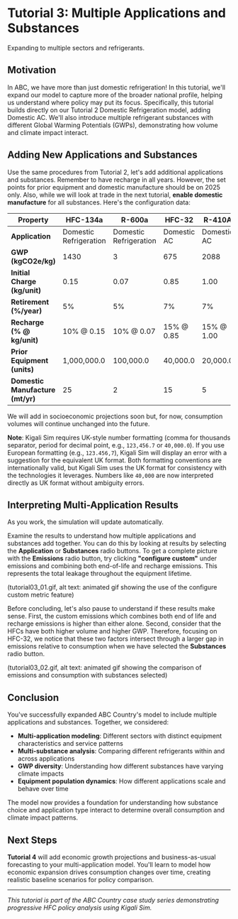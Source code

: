 # Tutorial 3: Multiple Applications and Substances

Expanding to multiple sectors and refrigerants.

## Motivation

In ABC, we have more than just domestic refrigeration! In this tutorial, we'll expand our model to capture more of the broader national profile, helping us understand where policy may put its focus. Specifically, this tutorial builds directly on our Tutorial 2 Domestic Refrigeration model, adding Domestic AC. We'll also introduce multiple refrigerant substances with different Global Warming Potentials (GWPs), demonstrating how volume and climate impact interact.

## Adding New Applications and Substances

Use the same procedures from Tutorial 2, let's add additional applications and substances. Remember to have recharge in all years. However, the set points for prior equipment and domestic manufacture should be on 2025 only.  Also, while we will look at trade in the next tutorial, **enable domestic manufacture** for all substances. Here's the configuration data:

| Property                         | HFC-134a               | R-600a                 | HFC-32      | R-410A      |
| -------------------------------- | ---------------------- | ---------------------- | ----------- | ----------- |
| **Application**                  | Domestic Refrigeration | Domestic Refrigeration | Domestic AC | Domestic AC |
| **GWP (kgCO2e/kg)**              | 1430                   | 3                      | 675         | 2088        |
| **Initial Charge (kg/unit)**     | 0.15                   | 0.07                   | 0.85        | 1.00        |
| **Retirement (%/year)**          | 5%                     | 5%                     | 7%          | 7%          |
| **Recharge (% @ kg/unit)**       | 10% @ 0.15             | 10% @ 0.07             | 15% @ 0.85  | 15% @ 1.00  |
| **Prior Equipment (units)**      | 1,000,000.0            | 100,000.0              | 40,000.0    | 20,000.0    |
| **Domestic Manufacture (mt/yr)** | 25                     | 2                      | 15          | 5           |

We will add in socioeconomic projections soon but, for now, consumption volumes will continue unchanged into the future.

**Note**: Kigali Sim requires UK-style number formatting (comma for thousands separator, period for decimal point, e.g., `123,456.7` or `40,000.0`). If you use European formatting (e.g., `123.456,7`), Kigali Sim will display an error with a suggestion for the equivalent UK format. Both formatting conventions are internationally valid, but Kigali Sim uses the UK format for consistency with the technologies it leverages. Numbers like `40,000` are now interpreted directly as UK format without ambiguity errors.

## Interpreting Multi-Application Results

As you work, the simulation will update automatically.

Examine the results to understand how multiple applications and substances add together. You can do this by looking at results by selecting the **Application** or **Substances** radio buttons. To get a complete picture with the **Emissions** radio button, try clicking **"configure custom"** under emissions and combining both end-of-life and recharge emissions. This represents the total leakage throughout the equipment lifetime.

(tutorial03_01.gif, alt text: animated gif showing the use of the configure custom metric feature)

Before concluding, let's also pause to understand if these results make sense. First, the custom emissions which combines both end of life and recharge emissions is higher than either alone. Second, consider that the HFCs have both higher volume and higher GWP. Therefore, focusing on HFC-32, we notice that these two factors intersect through a larger gap in emissions relative to consumption when we have selected the **Substances** radio button.

(tutorial03_02.gif, alt text: animated gif showing the comparison of emissions and consumption with substances selected)

## Conclusion

You've successfully expanded ABC Country's model to include multiple applications and substances. Together, we considered:

- **Multi-application modeling**: Different sectors with distinct equipment characteristics and service patterns
- **Multi-substance analysis**: Comparing different refrigerants within and across applications
- **GWP diversity**: Understanding how different substances have varying climate impacts
- **Equipment population dynamics**: How different applications scale and behave over time

The model now provides a foundation for understanding how substance choice and application type interact to determine overall consumption and climate impact patterns.

## Next Steps

**Tutorial 4** will add economic growth projections and business-as-usual forecasting to your multi-application model. You'll learn to model how economic expansion drives consumption changes over time, creating realistic baseline scenarios for policy comparison.

---

_This tutorial is part of the ABC Country case study series demonstrating progressive HFC policy analysis using Kigali Sim._